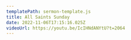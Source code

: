 ```yaml
---
templatePath: sermon-template.js
title: All Saints Sunday
date: 2022-11-06T17:15:16.025Z
videoUrl: https://youtu.be/IcIHNdANYtU?t=2064
---
```

